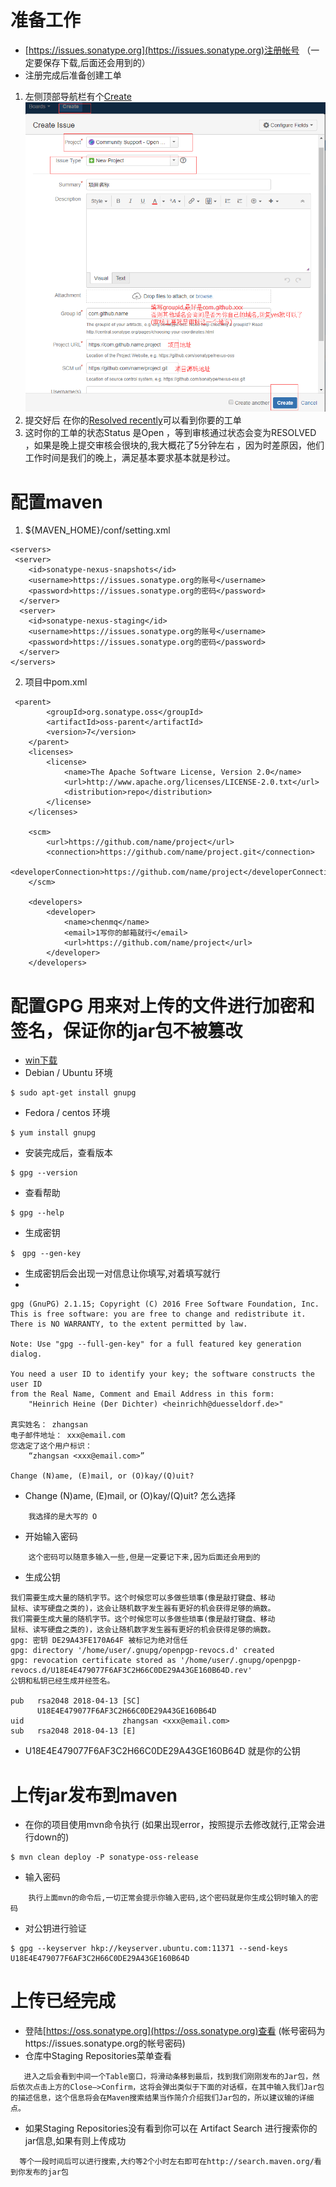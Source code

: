 # 准备工作
- [https://issues.sonatype.org](https://issues.sonatype.org)注册帐号 （一定要保存下载,后面还会用到的）
- 注册完成后准备创建工单
1. 左侧顶部导航栏有个[Create](https://issues.sonatype.org/secure/CreateIssue!default.jspa)
![创建流程](create.png)
2. 提交好后 在你的[Resolved recently](https://issues.sonatype.org/browse/)可以看到你要的工单
3. 这时你的工单的状态Status 是Open ，等到审核通过状态会变为RESOLVED ，如果是晚上提交审核会很块的,我大概花了5分钟左右 ，因为时差原因，他们工作时间是我们的晚上，满足基本要求基本就是秒过。

# 配置maven

1. ${MAVEN_HOME}/conf/setting.xml
```
<servers>
 <server>
    <id>sonatype-nexus-snapshots</id>
    <username>https://issues.sonatype.org的账号</username>
    <password>https://issues.sonatype.org的密码</password>
  </server>
  <server>
    <id>sonatype-nexus-staging</id>
    <username>https://issues.sonatype.org的账号</username>
    <password>https://issues.sonatype.org的密码</password>
  </server>
</servers>
```
2. 项目中pom.xml
```
 <parent>
        <groupId>org.sonatype.oss</groupId>
        <artifactId>oss-parent</artifactId>
        <version>7</version>
    </parent>
    <licenses>
        <license>
            <name>The Apache Software License, Version 2.0</name>
            <url>http://www.apache.org/licenses/LICENSE-2.0.txt</url>
            <distribution>repo</distribution>
        </license>
    </licenses>

    <scm>
        <url>https://github.com/name/project</url>
        <connection>https://github.com/name/project.git</connection>
        <developerConnection>https://github.com/name/project</developerConnection>
    </scm>

    <developers>
        <developer>
            <name>chenmq</name>
            <email>1写你的邮箱就行</email>
            <url>https://github.com/name/project</url>
        </developer>
    </developers>
```

# 配置GPG 用来对上传的文件进行加密和签名，保证你的jar包不被篡改
- [win下载](https://www.gpg4win.org/ )
- Debian / Ubuntu 环境
```
$ sudo apt-get install gnupg
```
- Fedora / centos 环境
```
$ yum install gnupg
```
- 安装完成后，查看版本
```
$ gpg --version
```
- 查看帮助
```
$ gpg --help
```
- 生成密钥
```
$　gpg --gen-key
```
- 生成密钥后会出现一对信息让你填写,对着填写就行
- 
```
gpg (GnuPG) 2.1.15; Copyright (C) 2016 Free Software Foundation, Inc.
This is free software: you are free to change and redistribute it.
There is NO WARRANTY, to the extent permitted by law.

Note: Use "gpg --full-gen-key" for a full featured key generation dialog.

You need a user ID to identify your key; the software constructs the user ID
from the Real Name, Comment and Email Address in this form:
    "Heinrich Heine (Der Dichter) <heinrichh@duesseldorf.de>"

真实姓名： zhangsan
电子邮件地址： xxx@email.com
您选定了这个用户标识：
    “zhangsan <xxx@email.com>”

Change (N)ame, (E)mail, or (O)kay/(Q)uit? 

```
- Change (N)ame, (E)mail, or (O)kay/(Q)uit? 怎么选择
```
    我选择的是大写的 O
```
- 开始输入密码
```
    这个密码可以随意多输入一些,但是一定要记下来,因为后面还会用到的
```
- 生成公钥
```
我们需要生成大量的随机字节。这个时候您可以多做些琐事(像是敲打键盘、移动
鼠标、读写硬盘之类的)，这会让随机数字发生器有更好的机会获得足够的熵数。
我们需要生成大量的随机字节。这个时候您可以多做些琐事(像是敲打键盘、移动
鼠标、读写硬盘之类的)，这会让随机数字发生器有更好的机会获得足够的熵数。
gpg: 密钥 DE29A43FE170A64F 被标记为绝对信任
gpg: directory '/home/user/.gnupg/openpgp-revocs.d' created
gpg: revocation certificate stored as '/home/user/.gnupg/openpgp-revocs.d/U18E4E479077F6AF3C2H66C0DE29A43GE160B64D.rev'
公钥和私钥已经生成并经签名。

pub   rsa2048 2018-04-13 [SC]
      U18E4E479077F6AF3C2H66C0DE29A43GE160B64D
uid                      zhangsan <xxx@email.com>
sub   rsa2048 2018-04-13 [E]
```
- U18E4E479077F6AF3C2H66C0DE29A43GE160B64D 就是你的公钥

# 上传jar发布到maven
- 在你的项目使用mvn命令执行 (如果出现error，按照提示去修改就行,正常会进行down的)
```
$ mvn clean deploy -P sonatype-oss-release
```
- 输入密码
```
    执行上面mvn的命令后,一切正常会提示你输入密码,这个密码就是你生成公钥时输入的密码
```
- 对公钥进行验证
```
$ gpg --keyserver hkp://keyserver.ubuntu.com:11371 --send-keys U18E4E479077F6AF3C2H66C0DE29A43GE160B64D
```

# 上传已经完成
- 登陆[https://oss.sonatype.org](https://oss.sonatype.org)查看 (帐号密码为https://issues.sonatype.org的帐号密码)
- 仓库中Staging Repositories菜单查看
```
   进入之后会看到中间一个Table窗口，将滑动条移到最后，找到我们刚刚发布的Jar包，然后依次点击上方的Close–>Confirm，这将会弹出类似于下面的对话框，在其中输入我们Jar包的描述信息，这个信息将会在Maven搜索结果当作简介介绍我们Jar包的，所以建议输的详细点。 
```
- 如果Staging Repositories没有看到你可以在 Artifact Search 进行搜索你的jar信息,如果有则上传成功
```
  等个一段时间后可以进行搜索,大约等2个小时左右即可在http://search.maven.org/看到你发布的jar包
```
